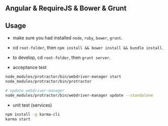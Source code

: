 ## Angular & RequireJS & Bower & Grunt

## Usage

- make sure you had installed `node`, `ruby`, `bower`, `grunt`.

- cd `root-folder`, then `npm install && bower install && bundle install`.

- to develop, cd `root-folder`, then `grunt server`.

- acceptance test

```bash
node_modules/protractor/bin/webdriver-manager start
node_modules/protractor/bin/protractor

# update webdriver-manager
node_modules/protractor/bin/webdriver-manager update --standalone
```

- unit test (services)

```bash
npm install -g karma-cli
karma start
```
